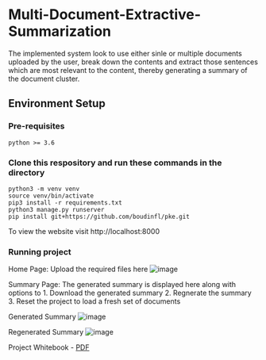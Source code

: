 # Multi-Document-Extractive-Summarization

The implemented system look to use either sinle or multiple documents uploaded by the user, break down the contents and extract those sentences which are most relevant to the content, thereby generating a summary of the document cluster.

## Environment Setup
### Pre-requisites
```
python >= 3.6
```

### Clone this respository and run these commands in the directory
```
python3 -m venv venv
source venv/bin/activate
pip3 install -r requirements.txt
python3 manage.py runserver
pip install git+https://github.com/boudinfl/pke.git
```

To view the website visit http://localhost:8000

### Running project
Home Page: Upload the required files here
![image](https://user-images.githubusercontent.com/32266008/80939871-a0a99f00-8dfb-11ea-8a70-6ae053220265.png)

Summary Page: The generated summary is displayed here along with options to
              1. Download the generated summary
              2. Regnerate the summary
              3. Reset the project to load a fresh set of documents

Generated Summary
![image](https://user-images.githubusercontent.com/32266008/80940200-a653b480-8dfc-11ea-8cb6-8ede41da4ecb.png)

Regenerated Summary
![image](https://user-images.githubusercontent.com/32266008/80940243-d00cdb80-8dfc-11ea-80d8-d826cf0b5dc6.png)

Project Whitebook - [PDF](https://drive.google.com/open?id=1njlH25-RpthdMTs8QLQIBKce9GtS2tSR)
